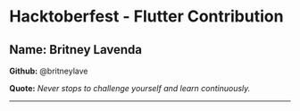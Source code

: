 # Hacktoberfest - Flutter Contribution

## Name: Britney Lavenda

**Github:** @britneylave

**Quote:** *Never stops to challenge yourself and learn continuously.*

---